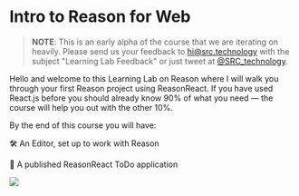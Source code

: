 # Intro to Reason for Web

> **NOTE**: This is an early alpha of the course that we are iterating on heavily. Please send us your feedback to hi@src.technology with the subject "Learning Lab Feedback" or just tweet at [@SRC_technology](https://twitter.com/SRC_technology).

Hello and welcome to this Learning Lab on Reason where I will walk you through your first Reason project using ReasonReact. If you have used React.js before you should already know 90% of what you need — the course will help you out with the other 10%.

By the end of this course you will have:

🛠 An Editor, set up to work with Reason

🚀 A published ReasonReact ToDo application

![](https://raw.githubusercontent.com/SRC-technology/lab.intro-to-reason-web-2/master/assets/reason-todo-app.png)
